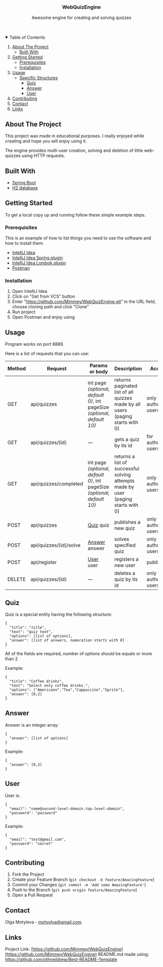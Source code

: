 <br />
<p align="center">

  <h3 align="center">WebQuizEngine</h3>

  <p align="center">
    Awesome engine for creating and solving quizzes
    <br />
    <a href="https://github.com/othneildrew/Best-README-Template"></a>
    <br />
    <br />
  </p>
</p>



<!-- TABLE OF CONTENTS -->
<details open="open">
  <summary>Table of Contents</summary>
  <ol>
    <li>
      <a href="#about-the-project">About The Project</a>
      <ul>
        <li><a href="#built-with">Built With</a></li>
      </ul>
    </li>
    <li>
      <a href="#getting-started">Getting Started</a>
      <ul>
        <li><a href="#prerequisites">Prerequisites</a></li>
        <li><a href="#installation">Installation</a></li>
      </ul>
    </li>
    <li><a href="#usage">Usage</a>
      <ul>
        <li>
          <a href="#structures">Specific Structures</a>
          <ul>
            <li><a href="#quiz">Quiz</a></li>
            <li><a href="#answer">Answer</a></li>
            <li><a href="#user">User</a></li>
          </ul>
         </li>
      </ul>
    </li>
    <li><a href="#contributing">Contributing</a></li>
    <li><a href="#contact">Contact</a></li>
    <li><a href="#links">Links</a></li>
  </ol>
</details>



<!-- ABOUT THE PROJECT -->
## About The Project

This project was made in educational purposes. I really enjoyed while creating and hope you will enjoy using it.

The engine provides multi-user creation, solving and deletion of little web-quizzes using HTTP requests.

## Built With

* [Spring Boot](https://spring.io/projects/spring-boot)
* [H2 database](https://www.h2database.com)

<!-- GETTING STARTED -->
## Getting Started

To get a local copy up and running follow these simple example steps.

### Prerequisites

This is an example of how to list things you need to use the software and how to install them.
* [IntelliJ Idea](https://jetbrains.com/ru-ru/idea/download/#section=windows)
* [IntelliJ Idea Spring plugin](https://jetbrains.com/help/idea/spring-support.html#spring-file-set)
* [IntelliJ Idea Lombok plugin](https://plugins.jetbrains.com/plugin/6317-lombok)
* [Postman](https://postman.com/downloads/)

### Installation

1. Open IntelliJ Idea
2. Click on "Get from VCS" button
3. Enter "https://github.com/Mimmey/WebQuizEngine.git" in the URL field, choose cloning path and click "Clone"
4. Run project
5. Open Postman and enjoy using

<!-- USAGE EXAMPLES -->
## Usage

Program works on port 8889.

Here is a list of requests that you can use:

Method | Request | Params or body | Description | Access
------------ | ------------- | ------------ | ------------ | ------------
GET | api/quizzes | int page _(optional, default 0)_, int pageSize _(optional, default 10)_  | returns paginated list of all quizzes made by all users (paging starts with 0) | only for authorised users
GET | api/quizzes/{id} | — | gets a quiz by its id | for authorised users
GET | api/quizzes/completed |  int page _(optional, default 0)_, int pageSize _(optional, default 10)_ | returns a list of successful solving attempts made by user  (paging starts with 0) | only for authorised users 
POST | api/quizzes | <a href="#quiz">Quiz</a> quiz | publishes a new quiz | only for authorised users
POST | api/quizzes/{id}/solve | <a href="#answer">Answer</a> answer | solves specified quiz | only for authorised users
POST | api/register | <a href="#answer">User</a> user | registers a new user | public
DELETE | api/quizzes/{id} | — | deletes a quiz by its id | only for authorised users

## Quiz
Quiz is a special entity having the following structure:

<pre><code>{
  "title": "<i>title</i>",
  "text": "<i>quiz text</i>",
  "options": [<i>list of options</i>],
  "answer": [<i>list of answers, numeration starts with 0</i>]
}</code></pre>

All of the fields are required, number of _options_ should be equals or more than 2
    
Example:

    {
      "title": "Coffee drinks",
      "text": "Select only coffee drinks.",
      "options": ["Americano","Tea","Cappuccino","Sprite"],
      "answer": [0,2]
    }
    
## Answer    

Answer is an integer array: 

<pre><code>{
  "answer": [<i>list of options</i>]
}</code></pre>

Example:

<pre><code>{
  "answer": [0,2]
}</code></pre>

## User

User is:

<pre><code>{
  "email": "<i>name</i>@<i>second-level-domain</i>.<i>top-level-domain</i>",
  "password": "<i>password</i>"
}</code></pre>
    
Example:

    {
      "email": "test@gmail.com",
      "password": "secret"
    }


<!-- CONTRIBUTING -->
## Contributing

1. Fork the Project
2. Create your Feature Branch (`git checkout -b feature/AmazingFeature`)
3. Commit your Changes (`git commit -m 'Add some AmazingFeature'`)
4. Push to the Branch (`git push origin feature/AmazingFeature`)
5. Open a Pull Request


<!-- CONTACT -->
## Contact
Olga Motyleva - motyolya@gmail.com


<!-- LINKS -->
## Links
Project Link: [https://github.com/Mimmey/WebQuizEngine](https://github.com/Mimmey/WebQuizEngine)
README.md made using: https://github.com/othneildrew/Best-README-Template
